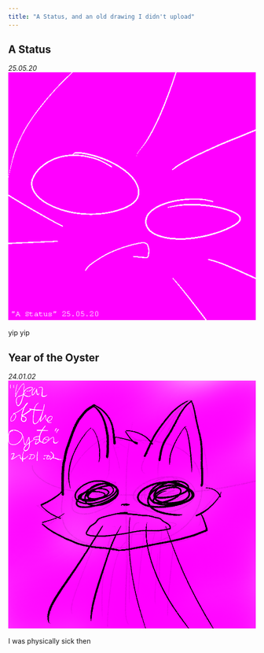 ```yaml
---
title: "A Status, and an old drawing I didn't upload"
---
```


## A Status
*25.05.20*
![/imgs_sketches/250520_a_status.png](/imgs_sketches/250520_a_status.png)

yip yip

## Year of the Oyster
*24.01.02*
![/imgs_sketches/240102_year_of_the_oyster.png](/imgs_sketches/240102_year_of_the_oyster.png)

I was physically sick then
